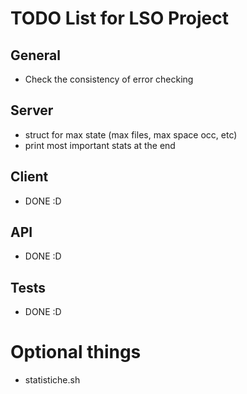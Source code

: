 # TODO List for LSO Project

## General
- Check the consistency of error checking

## Server
- struct for max state (max files, max space occ, etc) 
- print most important stats at the end

## Client
- DONE :D

## API
- DONE :D

## Tests
- DONE :D

# Optional things
- statistiche.sh
